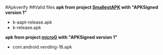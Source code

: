 #Apkverify
##Valid files
**apk from project [SmallestAPK](https://github.com/krossovochkin/SmallestAPK) with "APKSigned version 1"**
- k-aapt-release.apk
- k-release.apk

**apk from project [microG](https://microg.org/) with "APKSigned version 1"**
- com.android.vending-16.apk
